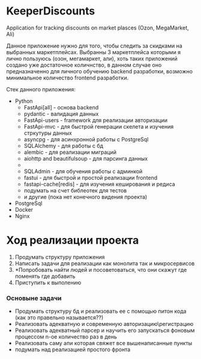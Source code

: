 # KeeperDiscounts
Application for tracking discounts on market plasces (Ozon, MegaMarket, Ali)

Данное приложение нужно для того, чтобы следить за скидками на выбранных маркетплейсах.
Выбранны 3 маркетплейса которыми я лично пользуюсь (озон, мегамаркет, али), хоть таких приложений
создано уже достаточное количнство, в данном случае оно предназначенно для личного обучению 
backend разработки, возможно минимальное количество frontend разработки.


Стек данного приложения:
- Python
  * FastApi[all] - основа backend
  * pydantic - валидация данных 
  * FastApi-users - framework для реализации авторизации
  * FastApi-mvc - для быстрой генерации скелета и изучения стркутуры данных
  * asyncpg - для асинхронной работы с PostgreSql
  * SQLAlchemy - для работы с бд
  * alembic - для реализации миграций
  * aiohttp and beautifulsoup - для парсинга данных
  * 
  * SQLAdmin - для обучения работы с админкой
  * fastui - для быстрой и простой реализации frontend
  * fastapi-cache[redis] - для изучения кеширования и редиса
  * подумать на счет библеотек для тестов
  * и другие (пока нет конечного видения проекта)
- PostgreSql
- Docker
- Nginx


# Ход реализации проекта
1. Продумать структуру приложения
2. Написать задачи для реализации как монолита так и микросервисов
3. *Попробовать найти людей и посоветоваться, что они скажут где поменять где добавить
4. Приступить к выполению


### Основыне задачи
- Продумать структуру бд и реализовать ее с помощью питон кода (как это правельно называется??)
- Реализовать адекватную и современную авторизацию\регистрацию
- Реализовать адекватный парсер и научить его запускаться фоновым процессом n-ое количество раз в день
- Реализовать саму апи которая свяжет все вышенаписанные пункты
- подумать над реализацией простого фронта
